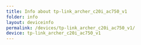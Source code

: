 ```yaml
---
title: Info about tp-link_archer_c20i_ac750_v1
folder: info
layout: deviceinfo
permalink: /devices/tp-link_archer_c20i_ac750_v1/
device: tp-link_archer_c20i_ac750_v1
---
```

